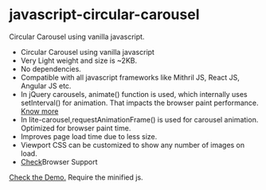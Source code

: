 # javascript-circular-carousel
Circular Carousel using vanilla javascript. 
<ul>
        <li>Circular Carousel using vanilla javascript</li>
        <li>Very Light weight and size is ~2KB.</li>
        <li>No dependencies.</li>
        <li>Compatible with all javascript frameworks like Mithril JS, React JS, Angular JS etc.</li>
        <li>In jQuery carousels, animate() function is used, which internally uses setInterval() for animation. That impacts the browser paint performance. <a href="https://hacks.mozilla.org/2011/08/animating-with-javascript-from-setinterval-to-requestanimationframe/">Know more</a> </li>
        <li>In lite-carousel,requestAnimationFrame() is used for carousel animation. Optimized for browser paint time.</li>
        <li>Improves page load time due to less size.</li>
        <li>Viewport CSS can be customized to show any number of images on load.</li>
        <li><a href="http://caniuse.com/#feat=requestanimationframe">Check</a>Browser Support</li>
</ul>
<a href="http://htmlpreview.github.io/?https://github.com/dineshselvantdm/javascript-circular-carousel/blob/master/demo.html">Check the Demo.</a>
Require the minified js.


 
